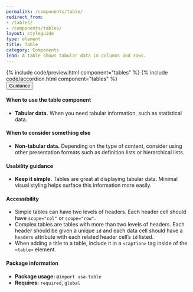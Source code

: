 ```yaml
---
permalink: /components/table/
redirect_from:
- /tables/
- /components/tables/
layout: styleguide
type: element
title: Table
category: Components
lead: A table shows tabular data in columns and rows.
---
```


<section class="site-component-section">
  {% include code/preview.html component="tables" %}
  {% include code/accordion.html component="tables" %}
  <div class="usa-accordion usa-accordion--bordered site-accordion-docs">
    <button class="usa-button-unstyled usa-accordion__button"
        aria-expanded="true" aria-controls="table-docs">
      Guidance
    </button>
    <div id="table-docs" aria-hidden="false" class="usa-accordion__content site-component-usage">
      <h4>When to use the table component</h4>
      <ul class="usa-content-list">
        <li><strong>Tabular data.</strong> When you need tabular information, such as statistical data.</li>
      </ul>
      <h4>When to consider something else</h4>
      <ul class="usa-content-list">
        <li><strong>Non-tabular data.</strong> Depending on the type of content, consider using other presentation formats such as definition lists or hierarchical lists. </li>
      </ul>
      <h4>Usability guidance</h4>
      <ul class="usa-content-list">
        <li><strong>Keep it simple.</strong> Tables are great at displaying tabular data. Minimal visual styling helps surface this information more easily.</li>
      </ul>
      <h4 class="usa-heading">Accessibility</h4>
      <ul class="usa-content-list">
        <li>Simple tables can have two levels of headers. Each header cell should have <code>scope=<wbr>"col"</code> or <code>scope=<wbr>"row"</code>.</li>
        <li>Complex tables are tables with more than two levels of headers. Each header should be given a unique <code>id</code> and each data cell should have a <code>headers</code> attribute with each related header cell’s <code>id</code> listed.</li>
        <li>When adding a title to a table, include it in a <code>&lt;caption&gt;</code> tag inside of the <code>&lt;table&gt;</code> element.</li>
      </ul>
      <h4 class="usa-heading">Package information</h4>
      <ul class="usa-content-list">
        <li>
          <strong>Package usage:</strong> <code>@import usa-table</code>
        </li>
        <li>
          <strong>Requires:</strong> <code>required</code>, <code>global</code>
        </li>
      </ul>
    </div>
  </div>
</section>
